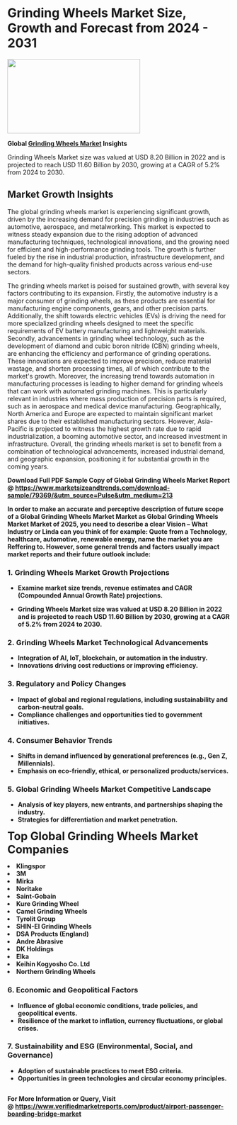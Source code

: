 <H1>Grinding Wheels Market Size, Growth and Forecast from 2024 - 2031</H1><img class="aligncenter size-medium wp-image-584254" src="https://thirdeyenews.in/wp-content/uploads/2024/09/Global-Market-Research-300x168.jpeg" alt="" width="300" height="168" /><p><strong>Global&nbsp;<a href="https://www.marketsizeandtrends.com/download-sample/79369/&amp;utm_source=Pulse&amp;utm_medium=213">Grinding Wheels Market</a> Insights</strong></p><p>Grinding Wheels Market size was valued at USD 8.20 Billion in 2022 and is projected to reach USD 11.60 Billion by 2030, growing at a CAGR of 5.2% from 2024 to 2030.</p><p><h2>Market Growth Insights</h2> <p>The global grinding wheels market is experiencing significant growth, driven by the increasing demand for precision grinding in industries such as automotive, aerospace, and metalworking. This market is expected to witness steady expansion due to the rising adoption of advanced manufacturing techniques, technological innovations, and the growing need for efficient and high-performance grinding tools. The growth is further fueled by the rise in industrial production, infrastructure development, and the demand for high-quality finished products across various end-use sectors.</p> <p><strong></strong></p> <p>The grinding wheels market is poised for sustained growth, with several key factors contributing to its expansion. Firstly, the automotive industry is a major consumer of grinding wheels, as these products are essential for manufacturing engine components, gears, and other precision parts. Additionally, the shift towards electric vehicles (EVs) is driving the need for more specialized grinding wheels designed to meet the specific requirements of EV battery manufacturing and lightweight materials. Secondly, advancements in grinding wheel technology, such as the development of diamond and cubic boron nitride (CBN) grinding wheels, are enhancing the efficiency and performance of grinding operations. These innovations are expected to improve precision, reduce material wastage, and shorten processing times, all of which contribute to the market's growth. Moreover, the increasing trend towards automation in manufacturing processes is leading to higher demand for grinding wheels that can work with automated grinding machines. This is particularly relevant in industries where mass production of precision parts is required, such as in aerospace and medical device manufacturing. Geographically, North America and Europe are expected to maintain significant market shares due to their established manufacturing sectors. However, Asia-Pacific is projected to witness the highest growth rate due to rapid industrialization, a booming automotive sector, and increased investment in infrastructure. Overall, the grinding wheels market is set to benefit from a combination of technological advancements, increased industrial demand, and geographic expansion, positioning it for substantial growth in the coming years.</p> <p><strong></p><p><span class=""><strong>Download Full PDF Sample Copy of Global Grinding Wheels Market Report</strong> @ <a href="https://www.marketsizeandtrends.com/download-sample/79369/&amp;utm_source=Pulse&amp;utm_medium=213" target="_blank">https://www.marketsizeandtrends.com/download-sample/79369/&amp;utm_source=Pulse&amp;utm_medium=213</a></span></p><p>In order to make an accurate and perceptive description of future scope of a Global&nbsp;Grinding Wheels Market Market as Global&nbsp;Grinding Wheels Market Market of 2025, you need to describe a clear Vision &ndash; What Industry or Linda can you think of for example: Quote from a Technology, healthcare, automotive, renewable energy, name the market you are Reffering to. However, some general trends and factors usually impact market reports and their future outlook include:</p><h3>1.&nbsp;<strong>Grinding Wheels Market Growth Projections</strong></h3><ul><li>Examine market size trends, revenue estimates and CAGR (Compounded Annual Growth Rate) projections.</li><li><p>Grinding Wheels Market size was valued at USD 8.20 Billion in 2022 and is projected to reach USD 11.60 Billion by 2030, growing at a CAGR of 5.2% from 2024 to 2030.</p></li></ul><h3>2.&nbsp;<strong>Grinding Wheels Market Technological Advancements</strong></h3><ul><li>Integration of AI, IoT, blockchain, or automation in the industry.</li><li>Innovations driving cost reductions or improving efficiency.</li></ul><h3>3.&nbsp;<strong>Regulatory and Policy Changes</strong></h3><ul><li>Impact of global and regional regulations, including sustainability and carbon-neutral goals.</li><li>Compliance challenges and opportunities tied to government initiatives.</li></ul><h3>4.&nbsp;<strong>Consumer Behavior Trends</strong></h3><ul><li>Shifts in demand influenced by generational preferences (e.g., Gen Z, Millennials).</li><li>Emphasis on eco-friendly, ethical, or personalized products/services.</li></ul><h3>5.&nbsp;<strong>Global Grinding Wheels Market Competitive Landscape</strong></h3><ul><li>Analysis of key players, new entrants, and partnerships shaping the industry.</li><li>Strategies for differentiation and market penetration.</li></ul><p data-pm-slice="1 1 []"><span style="color: inherit; font-family: inherit; font-size: 25px;">Top Global Grinding Wheels Market Companies</span></p><div class="" data-test-id=""><p><li>Klingspor</li><li> 3M</li><li> Mirka</li><li> Noritake</li><li> Saint-Gobain</li><li> Kure Grinding Wheel</li><li> Camel Grinding Wheels</li><li> Tyrolit Group</li><li> SHIN-EI Grinding Wheels</li><li> DSA Products (England)</li><li> Andre Abrasive</li><li> DK Holdings</li><li> Elka</li><li> Keihin Kogyosho Co. Ltd</li><li> Northern Grinding Wheels</li></p></div><h3>6.&nbsp;<strong>Economic and Geopolitical Factors</strong></h3><ul><li>Influence of global economic conditions, trade policies, and geopolitical events.</li><li>Resilience of the market to inflation, currency fluctuations, or global crises.</li></ul><h3>7.&nbsp;<strong>Sustainability and ESG (Environmental, Social, and Governance)</strong></h3><ul><li>Adoption of sustainable practices to meet ESG criteria.</li><li>Opportunities in green technologies and circular economy principles.</li></ul><h2><strong style="font-size: 14px;">For More Information or Query, Visit @&nbsp;</strong><a style="background-color: #ffffff; font-size: 14px;" href="https://www.marketsizeandtrends.com/report/grinding-wheels-market/" target="_blank">https://www.verifiedmarketreports.com/product/airport-passenger-boarding-bridge-market</a></h2>
